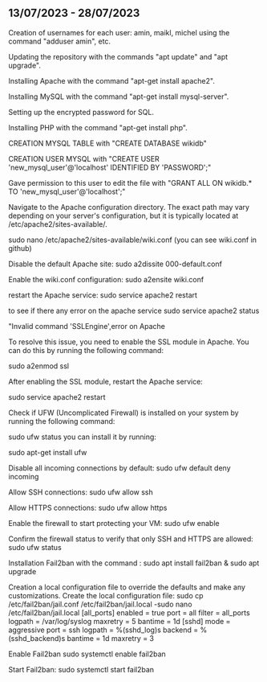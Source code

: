 ## 13/07/2023 - 28/07/2023
Creation of usernames for each user: amin, maikl, michel using the command "adduser amin", etc.

Updating the repository with the commands "apt update" and "apt upgrade".

Installing Apache with the command "apt-get install apache2".

Installing MySQL with the command "apt-get install mysql-server".

Setting up the encrypted password for SQL.

Installing PHP with the command "apt-get install php".

CREATION MYSQL TABLE with "CREATE DATABASE wikidb"

CREATION USER MYSQL with "CREATE USER 'new_mysql_user'@'localhost' IDENTIFIED BY 'PASSWORD';"

Gave permission to this user to edit the file with "GRANT ALL ON wikidb.* TO 'new_mysql_user'@'localhost';"

Navigate to the Apache configuration directory. The exact path may vary depending on your server's configuration, but it is typically located at /etc/apache2/sites-available/.

sudo nano /etc/apache2/sites-available/wiki.conf (you can see wiki.conf in github)

Disable the default Apache site:
sudo a2dissite 000-default.conf 

Enable the wiki.conf configuration:
sudo a2ensite wiki.conf

restart the Apache service:
sudo service apache2 restart

to see if there any error on the apache service
sudo service apache2 status

"Invalid command 'SSLEngine',error on Apache

To resolve this issue, you need to enable the SSL module in Apache. You can do this by running the following command:

sudo a2enmod ssl

After enabling the SSL module, restart the Apache service:

sudo service apache2 restart

Check if UFW (Uncomplicated Firewall) is installed on your system by running the following command:

sudo ufw status
you can install it by running:

sudo apt-get install ufw

Disable all incoming connections by default:
sudo ufw default deny incoming

Allow SSH connections:
sudo ufw allow ssh

Allow HTTPS connections:
sudo ufw allow https

Enable the firewall to start protecting your VM:
sudo ufw enable

Confirm the firewall status to verify that only SSH and HTTPS are allowed:
sudo ufw status

Installation Fail2ban with the command :
sudo apt install fail2ban & sudo apt upgrade

Creation a local configuration file to override the defaults and make any customizations. Create the local configuration file:
sudo cp /etc/fail2ban/jail.conf /etc/fail2ban/jail.local
-sudo nano /etc/fail2ban/jail.local
[all_ports]
enabled = true
port = all
filter = all_ports
logpath = /var/log/syslog
maxretry = 5
bantime = 1d
[sshd]
mode   = aggressive
port    = ssh
logpath = %(sshd_log)s
backend = %(sshd_backend)s
bantime = 1d
maxretry = 3

Enable Fail2ban
sudo systemctl enable fail2ban

Start Fail2ban:
sudo systemctl start fail2ban
